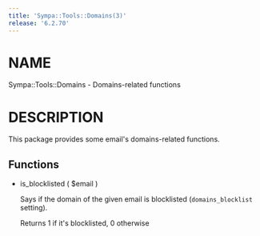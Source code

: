 ```yaml
---
title: 'Sympa::Tools::Domains(3)'
release: '6.2.70'
---
```


# NAME

Sympa::Tools::Domains - Domains-related functions

# DESCRIPTION

This package provides some email's domains-related functions.

## Functions

- is\_blocklisted ( $email )

    Says if the domain of the given email is blocklisted (`domains_blocklist`
    setting).

    Returns 1 if it's blocklisted, 0 otherwise

